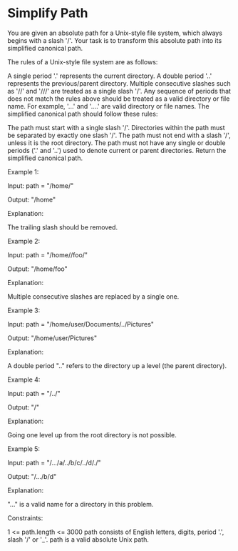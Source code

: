 # Simplify Path

You are given an absolute path for a Unix-style file system, which always begins with a slash '/'. Your task is to transform this absolute path into its simplified canonical path.

The rules of a Unix-style file system are as follows:

A single period '.' represents the current directory.
A double period '..' represents the previous/parent directory.
Multiple consecutive slashes such as '//' and '///' are treated as a single slash '/'.
Any sequence of periods that does not match the rules above should be treated as a valid directory or file name. For example, '...' and '....' are valid directory or file names.
The simplified canonical path should follow these rules:

The path must start with a single slash '/'.
Directories within the path must be separated by exactly one slash '/'.
The path must not end with a slash '/', unless it is the root directory.
The path must not have any single or double periods ('.' and '..') used to denote current or parent directories.
Return the simplified canonical path.

 

Example 1:

Input: path = "/home/"

Output: "/home"

Explanation:

The trailing slash should be removed.

Example 2:

Input: path = "/home//foo/"

Output: "/home/foo"

Explanation:

Multiple consecutive slashes are replaced by a single one.

Example 3:

Input: path = "/home/user/Documents/../Pictures"

Output: "/home/user/Pictures"

Explanation:

A double period ".." refers to the directory up a level (the parent directory).

Example 4:

Input: path = "/../"

Output: "/"

Explanation:

Going one level up from the root directory is not possible.

Example 5:

Input: path = "/.../a/../b/c/../d/./"

Output: "/.../b/d"

Explanation:

"..." is a valid name for a directory in this problem.

 

Constraints:

1 <= path.length <= 3000
path consists of English letters, digits, period '.', slash '/' or '_'.
path is a valid absolute Unix path.